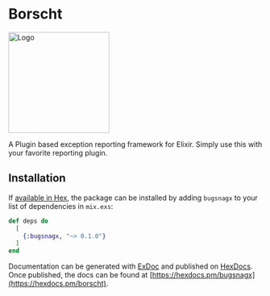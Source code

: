 # Borscht

<img src="https://cdn.rawgit.com/BlueHotDog/borscht/13b13c94/assets/logo.png" alt="Logo" width=200px/>

A Plugin based exception reporting framework for Elixir.
Simply use this with your favorite reporting plugin.

## Installation

If [available in Hex](https://hex.pm/docs/publish), the package can be installed
by adding `bugsnagx` to your list of dependencies in `mix.exs`:

```elixir
def deps do
  [
    {:bugsnagx, "~> 0.1.0"}
  ]
end
```

Documentation can be generated with [ExDoc](https://github.com/elixir-lang/ex_doc)
and published on [HexDocs](https://hexdocs.pm). Once published, the docs can
be found at [https://hexdocs.pm/bugsnagx](https://hexdocs.pm/borscht).

